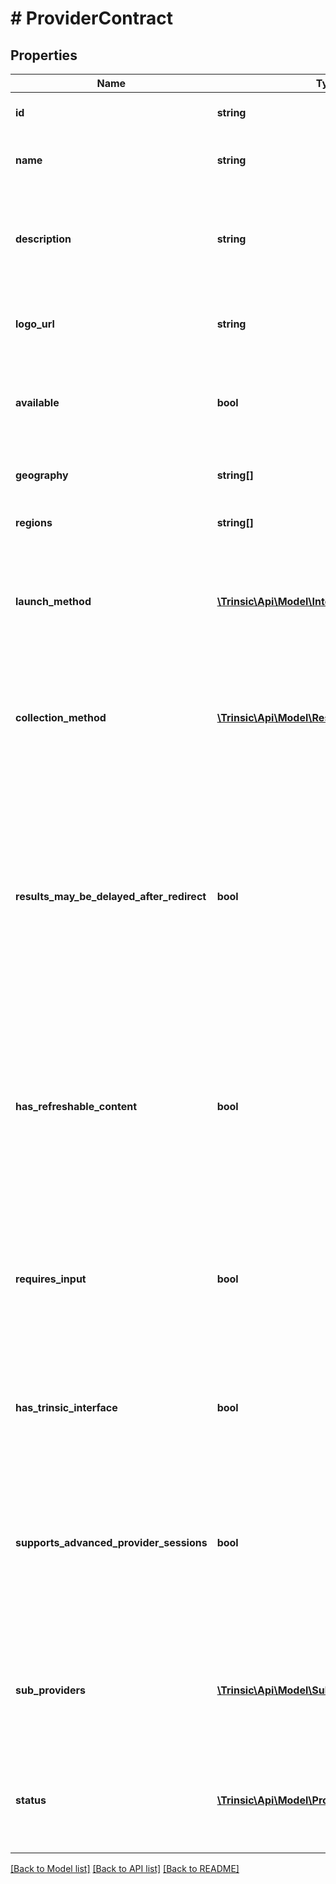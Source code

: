 # # ProviderContract

## Properties

Name | Type | Description | Notes
------------ | ------------- | ------------- | -------------
**id** | **string** | The ID of the Provider for this contract. |
**name** | **string** | The Provider&#39;s Name as it appears in Trinsic&#39;s Dashboard and Widget |
**description** | **string** | The Provider&#39;s description as it appears in Trinsic&#39;s Widget.              This is flavor text, not a full, human-readable description of the provider. |
**logo_url** | **string** | A URL pointing to the Provider&#39;s logo on Trinsic&#39;s CDN.              May be a PNG, JPG, or SVG image. |
**available** | **bool** | Whether the Provider is available for use in your App.              If &#x60;false&#x60;, you will need to contact Trinsic to enable this Provider for your App. |
**geography** | **string[]** | The geographies within the Regions the Provider is available. |
**regions** | **string[]** | The regions within which the Provider is available. |
**launch_method** | [**\Trinsic\Api\Model\IntegrationLaunchMethod**](IntegrationLaunchMethod.md) | Relevant only to Advanced Provider Sessions.              The &#x60;LaunchMethod&#x60; which must be supported to launch the Provider Session in Advanced Provider Sessions. |
**collection_method** | [**\Trinsic\Api\Model\ResultCollectionMethod**](ResultCollectionMethod.md) | Relevant only to Advanced Provider Sessions.              The &#x60;CollectionMethod&#x60; which must be supported to launch the Provider Session in Advanced Provider Sessions. |
**results_may_be_delayed_after_redirect** | **bool** | If &#x60;true&#x60;, then the results for this Provider may not be available immediately after the user is redirected back to your application. In this case, the &#x60;GetSessionResults&#x60; API must be called until results are available.              This is an uncommon scenario, and typically only applies to Providers which use a biometric check or traditional document scan. |
**has_refreshable_content** | **bool** | Relevant only to Advanced Provider Sessions.              Whether the Provider requires the &#x60;RefreshStepContent&#x60; capability.              For example, Samsung Wallet&#39;s deep links expire every 30 seconds, and must be refreshed periodically for a resilient user flow. |
**requires_input** | **bool** | Relevant to Hosted Provider Sessions and Advanced Provider Sessions.              If &#x60;true&#x60;, this Provider requires provider-specific input on Session creation. If this input is not provided, Trinsic&#39;s Hosted UI will be invoked to collect the input from the user. |
**has_trinsic_interface** | **bool** | Whether there exists a Trinsic-hosted UI for this Provider.              This is &#x60;true&#x60; for any Provider which is not a simple, OIDC-like redirect flow. |
**supports_advanced_provider_sessions** | **bool** | Whether this Provider can be fully whitelabeled/OEMed through the Advanced Provider Sessions API.              If &#x60;false&#x60;, the Provider may still be launched through Advanced Provider Sessions; however, it will necessarily require a Trinsic-hosted UI to function. |
**sub_providers** | [**\Trinsic\Api\Model\SubProviderMetadata[]**](SubProviderMetadata.md) | Metadata about the sub-providers which are available for this Provider.              For example, Italy&#39;s SPID is a Provider which aggregates access to multiple sub-providers. | [optional]
**status** | [**\Trinsic\Api\Model\ProviderHealth**](ProviderHealth.md) | The current status of the provider and if it is available to launch. If the status is disabled, there is an issue that prevents a provider being able to launch a session. |

[[Back to Model list]](../../README.md#models) [[Back to API list]](../../README.md#endpoints) [[Back to README]](../../README.md)
